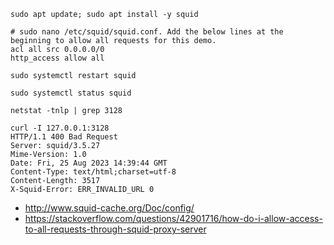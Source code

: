 ```
sudo apt update; sudo apt install -y squid

# sudo nano /etc/squid/squid.conf. Add the below lines at the beginning to allow all requests for this demo.
acl all src 0.0.0.0/0
http_access allow all

sudo systemctl restart squid
```

```
sudo systemctl status squid

netstat -tnlp | grep 3128

curl -I 127.0.0.1:3128
HTTP/1.1 400 Bad Request
Server: squid/3.5.27
Mime-Version: 1.0
Date: Fri, 25 Aug 2023 14:39:44 GMT
Content-Type: text/html;charset=utf-8
Content-Length: 3517
X-Squid-Error: ERR_INVALID_URL 0
```

- http://www.squid-cache.org/Doc/config/
- https://stackoverflow.com/questions/42901716/how-do-i-allow-access-to-all-requests-through-squid-proxy-server
